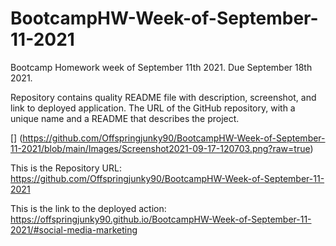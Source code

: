 # BootcampHW-Week-of-September-11-2021
Bootcamp Homework week of September 11th 2021. Due September 18th 2021.

Repository contains quality README file with description, screenshot, and link to deployed application.
 The URL of the GitHub repository, with a unique name and a README that describes the project.

[] (https://github.com/Offspringjunky90/BootcampHW-Week-of-September-11-2021/blob/main/Images/Screenshot2021-09-17-120703.png?raw=true)


This is the Repository URL:
        https://github.com/Offspringjunky90/BootcampHW-Week-of-September-11-2021

This is the link to the deployed action:
        https://offspringjunky90.github.io/BootcampHW-Week-of-September-11-2021/#social-media-marketing

